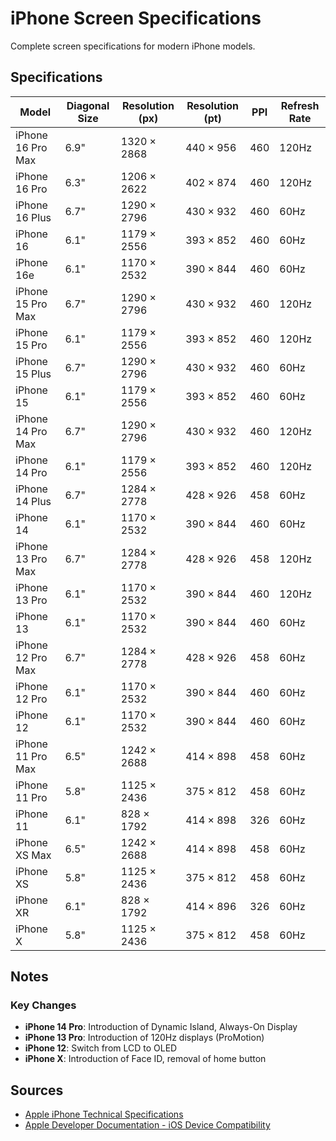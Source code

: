 # iPhone Screen Specifications

Complete screen specifications for modern iPhone models.

## Specifications

| Model | Diagonal Size | Resolution (px) | Resolution (pt) | PPI | Refresh Rate |
|-------|---------------|-----------------|-----------------|-----|--------------|
| iPhone 16 Pro Max | 6.9" | 1320 × 2868 | 440 × 956 | 460 | 120Hz |
| iPhone 16 Pro | 6.3" | 1206 × 2622 | 402 × 874 | 460 | 120Hz |
| iPhone 16 Plus | 6.7" | 1290 × 2796 | 430 × 932 | 460 | 60Hz |
| iPhone 16 | 6.1" | 1179 × 2556 | 393 × 852 | 460 | 60Hz |
| iPhone 16e | 6.1" | 1170 × 2532 | 390 × 844 | 460 | 60Hz |
| iPhone 15 Pro Max | 6.7" | 1290 × 2796 | 430 × 932 | 460 | 120Hz |
| iPhone 15 Pro | 6.1" | 1179 × 2556 | 393 × 852 | 460 | 120Hz |
| iPhone 15 Plus | 6.7" | 1290 × 2796 | 430 × 932 | 460 | 60Hz |
| iPhone 15 | 6.1" | 1179 × 2556 | 393 × 852 | 460 | 60Hz |
| iPhone 14 Pro Max | 6.7" | 1290 × 2796 | 430 × 932 | 460 | 120Hz |
| iPhone 14 Pro | 6.1" | 1179 × 2556 | 393 × 852 | 460 | 120Hz |
| iPhone 14 Plus | 6.7" | 1284 × 2778 | 428 × 926 | 458 | 60Hz |
| iPhone 14 | 6.1" | 1170 × 2532 | 390 × 844 | 460 | 60Hz |
| iPhone 13 Pro Max | 6.7" | 1284 × 2778 | 428 × 926 | 458 | 120Hz |
| iPhone 13 Pro | 6.1" | 1170 × 2532 | 390 × 844 | 460 | 120Hz |
| iPhone 13 | 6.1" | 1170 × 2532 | 390 × 844 | 460 | 60Hz |
| iPhone 12 Pro Max | 6.7" | 1284 × 2778 | 428 × 926 | 458 | 60Hz |
| iPhone 12 Pro | 6.1" | 1170 × 2532 | 390 × 844 | 460 | 60Hz |
| iPhone 12 | 6.1" | 1170 × 2532 | 390 × 844 | 460 | 60Hz |
| iPhone 11 Pro Max | 6.5" | 1242 × 2688 | 414 × 898 | 458 | 60Hz |
| iPhone 11 Pro | 5.8" | 1125 × 2436 | 375 × 812 | 458 | 60Hz |
| iPhone 11 | 6.1" | 828 × 1792 | 414 × 898 | 326 | 60Hz |
| iPhone XS Max | 6.5" | 1242 × 2688 | 414 × 898 | 458 | 60Hz |
| iPhone XS | 5.8" | 1125 × 2436 | 375 × 812 | 458 | 60Hz |
| iPhone XR | 6.1" | 828 × 1792 | 414 × 896 | 326 | 60Hz |
| iPhone X | 5.8" | 1125 × 2436 | 375 × 812 | 458 | 60Hz |

## Notes

### Key Changes
- **iPhone 14 Pro**: Introduction of Dynamic Island, Always-On Display
- **iPhone 13 Pro**: Introduction of 120Hz displays (ProMotion)
- **iPhone 12**: Switch from LCD to OLED
- **iPhone X**: Introduction of Face ID, removal of home button

## Sources
- [Apple iPhone Technical Specifications](https://support.apple.com/specs/iphone)
- [Apple Developer Documentation - iOS Device Compatibility](https://developer.apple.com/support/required-device-capabilities/)
